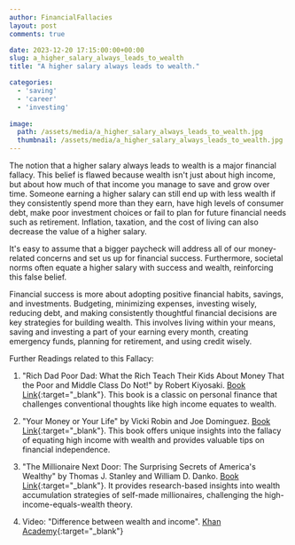 ```yaml
---
author: FinancialFallacies
layout: post
comments: true

date: 2023-12-20 17:15:00:00+00:00  
slug: a_higher_salary_always_leads_to_wealth
title: "A higher salary always leads to wealth."

categories:
  - 'saving'
  - 'career'
  - 'investing'
  
image:
  path: /assets/media/a_higher_salary_always_leads_to_wealth.jpg
  thumbnail: /assets/media/a_higher_salary_always_leads_to_wealth.jpg
---
```


The notion that a higher salary always leads to wealth is a major financial fallacy. This belief is flawed because wealth isn't just about high income, but about how much of that income you manage to save and grow over time. Someone earning a higher salary can still end up with less wealth if they consistently spend more than they earn, have high levels of consumer debt, make poor investment choices or fail to plan for future financial needs such as retirement. Inflation, taxation, and the cost of living can also decrease the value of a higher salary. 

It's easy to assume that a bigger paycheck will address all of our money-related concerns and set us up for financial success. Furthermore, societal norms often equate a higher salary with success and wealth, reinforcing this false belief. 

Financial success is more about adopting positive financial habits, savings, and investments. Budgeting, minimizing expenses, investing wisely, reducing debt, and making consistently thoughtful financial decisions are key strategies for building wealth. This involves living within your means, saving and investing a part of your earning every month, creating emergency funds, planning for retirement, and using credit wisely. 

Further Readings related to this Fallacy:

1. "Rich Dad Poor Dad: What the Rich Teach Their Kids About Money That the Poor and Middle Class Do Not!" by Robert Kiyosaki. [Book Link](https://www.amazon.com/Rich-Dad-Poor-Teach-Middle/dp/1612680194/ref=nosim?tag=financialfall-20){:target="_blank"}. This book is a classic on personal finance that challenges conventional thoughts like high income equates to wealth.
  
2. "Your Money or Your Life" by Vicki Robin and Joe Dominguez. [Book Link](https://www.amazon.com/Your-Money-Life-Transforming-Relationship/dp/0143115766/ref=nosim?tag=financialfall-20){:target="_blank"}. This book offers unique insights into the fallacy of equating high income with wealth and provides valuable tips on financial independence.

3. "The Millionaire Next Door: The Surprising Secrets of America's Wealthy" by Thomas J. Stanley and William D. Danko. [Book Link](https://www.amazon.com/Millionaire-Next-Door-Surprising-Americas/dp/1589795474/ref=nosim?tag=financialfall-20){:target="_blank"}. It provides research-based insights into wealth accumulation strategies of self-made millionaires, challenging the high-income-equals-wealth theory.

4. Video: "Difference between wealth and income". [Khan Academy](https://www.khanacademy.org/economics-finance-domain/macroeconomics/macroeconomics-income-inequality/piketty-capital/v/wealth-vs-income){:target="_blank"}
